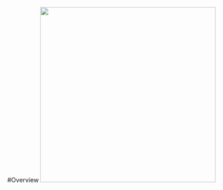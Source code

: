 #Overview
<img src="https://user-images.githubusercontent.com/74761484/136246471-2a218a28-6c2a-4b57-b91a-62107306426f.jpg" width="400px" height="400px">


